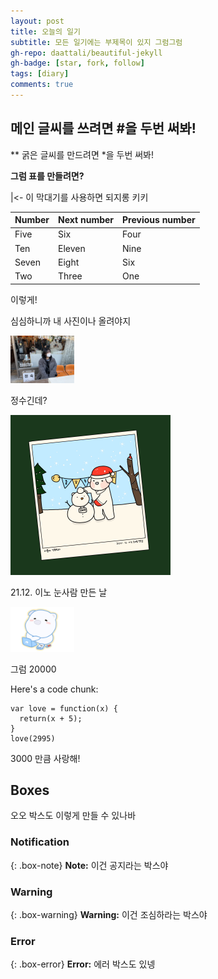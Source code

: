 ```yaml
---
layout: post
title: 오늘의 일기
subtitle: 모든 일기에는 부제목이 있지 그럼그럼
gh-repo: daattali/beautiful-jekyll
gh-badge: [star, fork, follow]
tags: [diary]
comments: true
---
```



## 메인 글씨를 쓰려면 #을 두번 써봐!
** 굵은 글씨를 만드려면 *을 두번 써봐!

**그럼 표를 만들려면?**

|<- 이 막대기를 사용하면 되지롱 키키

| Number | Next number | Previous number |
| :----- | :---------- | :-------------- |
| Five   | Six         | Four            |
| Ten    | Eleven      | Nine            |
| Seven  | Eight       | Six             |
| Two    | Three       | One             |

이렇게!

심심하니까 내 사진이나 올려야지


<img src="../images/2022-02-16-second/IMG_3978.JPG" alt="IMG_3978" style="zoom:10%;" />

정수긴데?



<img src="../images/2022-02-16-second/winter_ino2.JPG" alt="winter_ino2" style="zoom:25%;" />

21.12. 이노 눈사람 만든 날

<img src="../images/2022-02-16-second/winter_ino.jpg" alt="winter_ino" style="zoom:10%;" />

그럼 20000



Here's a code chunk:

~~~
var love = function(x) {
  return(x + 5);
}
love(2995)
~~~

3000 만큼 사랑해!



## Boxes
오오 박스도 이렇게 만들 수 있나바

### Notification

{: .box-note}
**Note:** 이건 공지라는 박스야

### Warning

{: .box-warning}
**Warning:** 이건 조심하라는 박스야

### Error

{: .box-error}
**Error:** 에러 박스도 있넹
